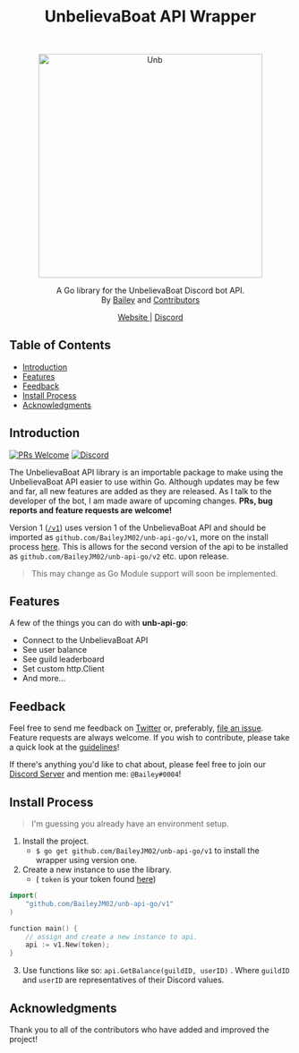 <h1 align="center">UnbelievaBoat API Wrapper</h1><br>
<p align="center">
  <a href="https://unb.pizza/">
    <img alt="Unb" title="Unb" src="https://i.imgur.com/tUiCsY5.jpg" width="400">
  </a>
</p>

<p align="center">
  A Go library for the UnbelievaBoat Discord bot API.<br/>
  By <a href="https://github.com/BaileyJM02/">Bailey</a> and <a href="https://github.com/BaileyJM02/unb-api-go/graphs/contributors">Contributors</a>
</p>

<p align="center">
  <a href="https://unb.pizza/">
    Website
  </a>
|
  <a href="https://discordapp.com/invite/YMJ2dGp">
    Discord
  </a>
</p>

## Table of Contents

- [Introduction](#introduction)
- [Features](#features)
- [Feedback](#feedback)
- [Install Process](#Install-process)
- [Acknowledgments](#acknowledgments)

## Introduction

[![PRs Welcome](https://img.shields.io/badge/PRs-welcome-brightgreen.svg?style=flat-square)](http://makeapullrequest.com)
[![Discord](https://img.shields.io/badge/Chat_On-Discord-008080.svg?style=flat-square)](https://discordapp.com/invite/YMJ2dGp)

The UnbelievaBoat API library is an importable package to make using the UnbelievaBoat API easier to use within Go. Although updates may be few and far, all new features are added as they are released. As I talk to the developer of the bot, I am made aware of upcoming changes. **PRs, bug reports and feature requests are welcome!**

Version 1 ([`/v1`](https://github.com/BaileyJM02/unb-api-go/tree/master/v1)) uses version 1 of the UnbelievaBoat API and should be imported as `github.com/BaileyJM02/unb-api-go/v1`, more on the install process [here](#install-process). This is allows for the second version of the api to be installed as `github.com/BaileyJM02/unb-api-go/v2` etc. upon release.

> This may change as Go Module support will soon be implemented.

## Features

A few of the things you can do with **unb-api-go**:

* Connect to the UnbelievaBoat API
* See user balance
* See guild leaderboard
* Set custom http.Client
* And more...

## Feedback

Feel free to send me feedback on [Twitter](https://twitter.com/BaileyJM02) or, preferably, [file an issue](https://github.com/baileyjm02/unb-api-go/issues/new). Feature requests are always welcome. If you wish to contribute, please take a quick look at the [guidelines](./CONTRIBUTING.md)!

If there's anything you'd like to chat about, please feel free to join our [Discord Server](https://discordapp.com/invite/YMJ2dGp) and mention me: `@Bailey#0004`!

## Install Process

> I'm guessing you already have an environment setup.
1. Install the project.
	-  `$ go get github.com/BaileyJM02/unb-api-go/v1` to install the wrapper using version one.
2.  Create a new instance to use the library. 
	- ( `token` is your token found [here](https://unb.pizza/api/docs))
```go
import(
	"github.com/BaileyJM02/unb-api-go/v1"
)

function main() {
	// assign and create a new instance to api.
	api := v1.New(token);
}
```

3. Use functions like so: `api.GetBalance(guildID, userID)` . Where `guildID` and `userID` are representatives of their Discord values.

## Acknowledgments
Thank you to all of the contributors who have added and improved the project!
